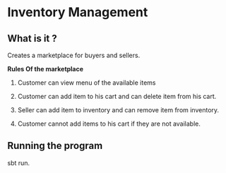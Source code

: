 **Inventory Management**
==========

 **What is it ?**
-----------
Creates a marketplace for buyers and sellers. 

 **Rules Of the marketplace**

1. Customer can view menu of the available items

2. Customer can add item to his cart and can delete item from his cart.

3. Seller can add item to inventory and can remove item from inventory.

4. Customer cannot add items to his cart if they are not available.


 **Running the program**
-----------
sbt run.